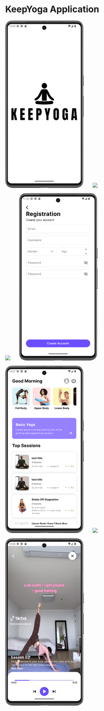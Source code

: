 # KeepYoga Application
<p float="left">
  <img src="assets/splash-screen.png" width="250" />
  &nbsp;&nbsp;&nbsp;&nbsp;&nbsp;  
  <img src="assets/landing-screen.png" width="250" />
  &nbsp;&nbsp;&nbsp;&nbsp;&nbsp;
</p>
<p float="left">
  <img src="assets/login-screen.png" width="250" />
  &nbsp;&nbsp;&nbsp;&nbsp;&nbsp;  
  <img src="assets/registration-screen.png" width="250" />
  &nbsp;&nbsp;&nbsp;&nbsp;&nbsp;
</p>
<p float="left">
  <img src="assets/dashboard-screen.png" width="250" />
  &nbsp;&nbsp;&nbsp;&nbsp;&nbsp;  
  <img src="assets/view-session-screen.png" width="250" />
  &nbsp;&nbsp;&nbsp;&nbsp;&nbsp;
</p>
<p float="left">
  <img src="assets/view-lesson-screen.png" width="250" />
</p>